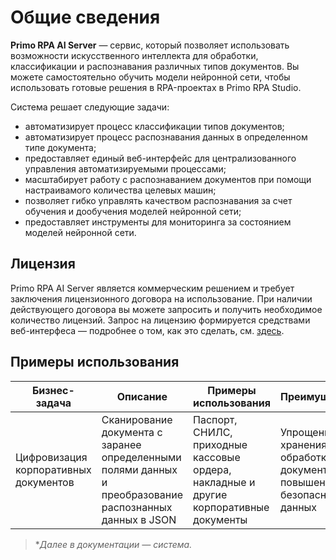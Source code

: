 # Общие сведения

**Primo RPA AI Server** — сервис, который позволяет использовать возможности искусственного интеллекта для обработки, классификации и распознавания различных типов документов. Вы можете самостоятельно обучить модели нейронной сети, чтобы использовать готовые решения в RPA-проектах в Primo RPA Studio. 

Система решает следующие задачи:
* автоматизирует процесс классификации типов документов;
* автоматизирует процесс распознавания данных в определенном типе документа;
* предоставляет единый веб-интерфейс для централизованного управления автоматизируемыми процессами;
* масштабирует работу с распознаванием документов при помощи настраивамого количества целевых машин;
* позволяет гибко управлять качеством распознавания за счет  обучения и дообучения моделей нейронной сети;
* предоставляет инструменты для мониторинга за состоянием моделей нейронной сети.

## Лицензия

Primo RPA AI Server является коммерческим решением и требует заключения лицензионного договора на использование. При наличии действующего договора вы можете запросить и получить необходимое количество лицензий. Запрос на лицензию формируется средствами веб-интерфеса — подробнее о том, как это сделать, см. [здесь](https://github.com/PrimoRPA/Docs.Rus/tree/1299-%D0%BD%D0%B0%D0%BF%D0%B8%D1%81%D0%B0%D1%82%D1%8C-%D0%B4%D0%BE%D0%BA%D1%83%D0%BC%D0%B5%D0%BD%D1%82-%D0%BF%D0%BE-primoai/primo-ai/admin/licenses).

## Примеры использования

| Бизнес-задача                                              | Описание                                                                 | Примеры использования                                  | Преимущества                                                                 |
|-----------------------------------------------------|-------------------------------------------------------------------------|-------------------------------------------------------|----------------------------------------------------------------------------|
| Цифровизация корпоративных документов               | Сканирование документа с заранее определенными полями данных и преобразование распознанных данных в JSON  | Паспорт, СНИЛС, приходные кассовые ордера, накладные и другие корпоративные документы | Упрощение хранения и обработки документов, повышение безопасности данных |


>\**Далее в документации — система.*



